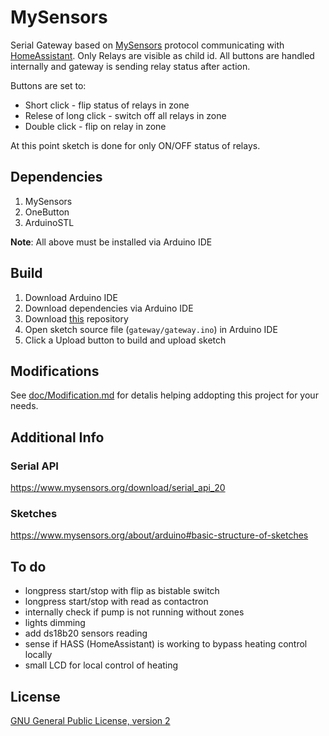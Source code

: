 # MySensors

Serial Gateway based on [MySensors](https://www.mysensors.org/) protocol communicating with [HomeAssistant](https://www.home-assistant.io/).
Only Relays are visible as child id.
All buttons are handled internally and gateway is sending relay status after action.

Buttons are set to:
  - Short click - flip status of relays in zone
  - Relese of long click - switch off all relays in zone
  - Double click - flip on relay in zone

At this point sketch is done for only ON/OFF status of relays.

## Dependencies

1. MySensors
2. OneButton
3. ArduinoSTL

**Note**: All above must be installed via Arduino IDE

## Build

1. Download Arduino IDE
2. Download dependencies via Arduino IDE
3. Download [this](https://github.com/th0m4sek/mysensors/archive/master.zip) repository
4. Open sketch source file (`gateway/gateway.ino`) in Arduino IDE
5. Click a Upload button to build and upload sketch

## Modifications

See [doc/Modification.md](doc/Modification.md) for detalis helping addopting this project for your needs.

## Additional Info

### Serial API
https://www.mysensors.org/download/serial_api_20

### Sketches
https://www.mysensors.org/about/arduino#basic-structure-of-sketches

## To do

  - longpress start/stop with flip as bistable switch
  - longpress start/stop with read as contactron
  - internally check if pump is not running without zones
  - lights dimming
  - add ds18b20 sensors reading
  - sense if HASS (HomeAssistant) is working to bypass heating control locally
  - small LCD for local control of heating

## License

[GNU General Public License, version 2](https://www.gnu.org/licenses/old-licenses/gpl-2.0.html)